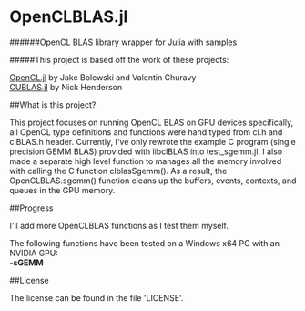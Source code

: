 # OpenCLBLAS.jl

######OpenCL BLAS library wrapper for Julia with samples

#####This project is based off the work of these projects:

[OpenCL.jl](https://github.com/JuliaGPU/OpenCL.jl) by Jake Bolewski and Valentin Churavy  
[CUBLAS.jl](https://github.com/JuliaGPU/CUBLAS.jl) by Nick Henderson

##What is this project?

This project focuses on running OpenCL BLAS on GPU devices specifically, all OpenCL type definitions and functions were hand typed from cl.h and clBLAS.h header.
Currently, I've only rewrote the example C program (single precision GEMM BLAS) provided with libclBLAS into test_sgemm.jl.
I also made a separate high level function to manages all the memory involved with calling the C function clblasSgemm().
As a result, the OpenCLBLAS.sgemm() function cleans up the buffers, events, contexts, and queues in the GPU memory.

##Progress

I'll add more OpenCLBLAS functions as I test them myself.

The following functions have been tested on a Windows x64 PC with an NVIDIA GPU:  
-**sGEMM**

##License

The license can be found in the file 'LICENSE'.